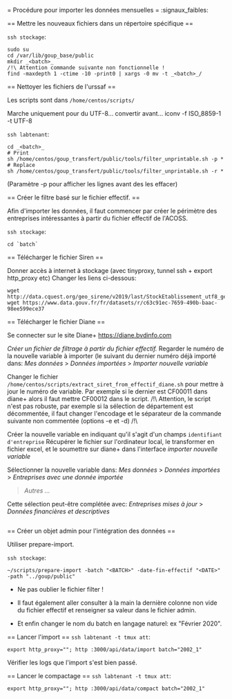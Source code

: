 = Procédure pour importer les données mensuelles =
:signaux_faibles:


== Mettre les nouveaux fichiers dans un répertoire spécifique ==

 `ssh stockage`:
 ```
sudo su
cd /var/lib/goup_base/public
mkdir _<batch>_
/!\ Attention commande suivante non fonctionnelle !
find -maxdepth 1 -ctime -10 -print0 | xargs -0 mv -t _<batch>_/
```

== Nettoyer les fichiers de l'urssaf ==

Les scripts sont dans `/home/centos/scripts/`

Marche uniquement pour du UTF-8... convertir avant...
iconv -f ISO_8859-1 -t UTF-8

 `ssh labtenant`:
```
cd _<batch>_
# Print
sh /home/centos/goup_transfert/public/tools/filter_unprintable.sh -p *
# Replace
sh /home/centos/goup_transfert/public/tools/filter_unprintable.sh -r *
```

(Paramètre -p pour afficher les lignes avant des les effacer)

== Créer le filtre basé sur le fichier effectif. ==

Afin d'importer les données, il faut commencer par créer le périmètre des
entreprises intéressantes à partir du fichier effectif de l'ACOSS.

`ssh stockage`:
```
cd `batch`

```

== Télécharger le fichier Siren ==


Donner accès à internet à stockage (avec tinyproxy, tunnel ssh + export
http_proxy etc)
Changer les liens ci-dessous:
```
wget http://data.cquest.org/geo_sirene/v2019/last/StockEtablissement_utf8_geo.csv.gz
wget https://www.data.gouv.fr/fr/datasets/r/c63c91ec-7659-490b-baac-98ee599ece37
```


== Télécharger le fichier Diane ==

Se connecter sur le site Diane+
https://diane.bvdinfo.com

_Créer un fichier de filtrage à partir du fichier effectif._
Regarder le numéro de la nouvelle variable à importer (le suivant du dernier
numéro déjà importé dans:
_Mes données_ > _Données importées_ > _Importer nouvelle variable_

Changer le fichier `/home/centos/scripts/extract_siret_from_effectif_diane.sh`
pour mettre à jour le numéro de variable.
Par exemple si le dernier est CF00011 dans diane+ alors il faut mettre CF00012
dans le script.
/!\ Attention, le script n'est pas robuste, par exemple si la sélection de
département est décommentée, il faut changer l'encodage et le séparateur de la
commande suivante non commentée (options -e et -d) /!\

Créer la nouvelle variable en indiquant qu'il s'agit d'un champs `identifiant d'entreprise`
Récupérer le fichier sur l'ordinateur local, le transformer en fichier excel,
et le soumettre sur diane+ dans l'interface _importer nouvelle variable_

Sélectionner la nouvelle variable dans:
_Mes données_ > _Données importées_ >  _Entreprises avec une donnée importée_
> _Autres ..._

Cette sélection peut-être complétée avec:
_Entreprises mises à jour_ > _Données financières et descriptives_


```

```

 == Créer un objet admin pour l'intégration des données ==

Utiliser prepare-import.

`ssh stockage`:
```
~/scripts/prepare-import -batch "<BATCH>" -date-fin-effectif "<DATE>" -path "../goup/public"
```

* Ne pas oublier le fichier filter !
* Il faut également aller consulter à la main la dernière colonne non vide du
  fichier effectif et renseigner sa valeur dans le fichier admin.

* Et enfin changer le nom du batch en langage naturel: ex "Février 2020".



== Lancer l'import ==
`ssh labtenant -t tmux att`:
```
export http_proxy=""; http :3000/api/data/import batch="2002_1"
```

Vérifier les logs que l'import s'est bien passé.

== Lancer le compactage ==
`ssh labtenant -t tmux att`:
```
export http_proxy=""; http :3000/api/data/compact batch="2002_1"
```

